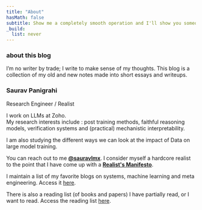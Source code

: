 ```yaml
---
title: "About"
hasMath: false
subtitle: Show me a completely smooth operation and I'll show you someone who's covering mistakes. Real boats rock.
_build:
  list: never
---
```


### about this blog 
I’m no writer by trade; I write to make sense of my thoughts. This blog is a collection of my old and new notes made into short essays and writeups. 

### Saurav Panigrahi
Research Engineer / Realist <br />

I work on LLMs at Zoho. <br />
My research interests include : post training methods, faithful reasoning models, verification systems and (practical) mechanistic interpretability. 

I am also studying the different ways we can look at the impact of Data on large model training. 

You can reach out to me [**@sauravlmx**](https://x.com/sauravlmx).
I consider myself a hardcore realist to the point that I have come up with a [**Realist's Manifesto**](https://narrowfoc.us/posts/realist).

I maintain a list of my favorite blogs on systems, machine learning and meta engineering. Access it [here](https://narrowfoc.us/linklog). 

There is also a reading list (of books and papers) I have partially read, or I want to read. Access the reading list [here](https://narrowfoc.us/reading). 